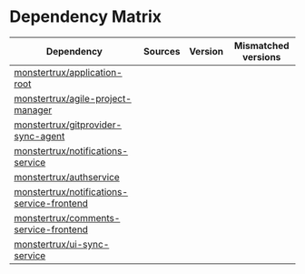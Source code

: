 # Dependency Matrix

Dependency | Sources | Version | Mismatched versions
---------- | ------- | ------- | -------------------
[monstertrux/application-root](https://github.com/monstertrux/application-root.git) |  | []() |
[monstertrux/agile-project-manager](https://github.com/monstertrux/agile-project-manager.git) |  | []() |
[monstertrux/gitprovider-sync-agent](https://github.com/monstertrux/gitprovider-sync-agent.git) |  | []() |
[monstertrux/notifications-service](https://github.com/monstertrux/notifications-service.git) |  | []() |
[monstertrux/authservice](https://github.com/monstertrux/authservice.git) |  | []() |
[monstertrux/notifications-service-frontend](https://github.com/monstertrux/notifications-service-frontend.git) |  | []() |
[monstertrux/comments-service-frontend](https://github.com/monstertrux/comments-service-frontend.git) |  | []() |
[monstertrux/ui-sync-service](https://github.com/monstertrux/ui-sync-service.git) |  | []() |
